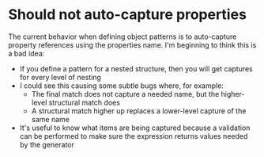 # Should not auto-capture properties

The current behavior when defining object patterns is to auto-capture property references using the properties name. I'm beginning to think this is a bad idea:

- If you define a pattern for a nested structure, then you will get captures for every level of nesting
- I could see this causing some subtle bugs where, for example:
    - The final match does not capture a needed name, but the higher-level structural match does
    - A structural match higher up replaces a lower-level capture of the same name
- It's useful to know what items are being captured because a validation can be performed to make sure the expression returns values needed by the generator

